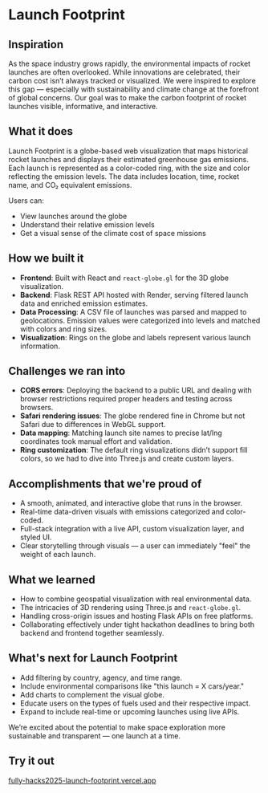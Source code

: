 # Launch Footprint

## Inspiration

As the space industry grows rapidly, the environmental impacts of rocket launches are often overlooked. While innovations are celebrated, their carbon cost isn’t always tracked or visualized. We were inspired to explore this gap — especially with sustainability and climate change at the forefront of global concerns. Our goal was to make the carbon footprint of rocket launches visible, informative, and interactive.

## What it does

Launch Footprint is a globe-based web visualization that maps historical rocket launches and displays their estimated greenhouse gas emissions. Each launch is represented as a color-coded ring, with the size and color reflecting the emission levels. The data includes location, time, rocket name, and CO₂ equivalent emissions.

Users can:
- View launches around the globe
- Understand their relative emission levels
- Get a visual sense of the climate cost of space missions

## How we built it

- **Frontend**: Built with React and `react-globe.gl` for the 3D globe visualization.
- **Backend**: Flask REST API hosted with Render, serving filtered launch data and enriched emission estimates.
- **Data Processing**: A CSV file of launches was parsed and mapped to geolocations. Emission values were categorized into levels and matched with colors and ring sizes.
- **Visualization**: Rings on the globe and labels represent various launch information.

## Challenges we ran into

- **CORS errors**: Deploying the backend to a public URL and dealing with browser restrictions required proper headers and testing across browsers.
- **Safari rendering issues**: The globe rendered fine in Chrome but not Safari due to differences in WebGL support.
- **Data mapping**: Matching launch site names to precise lat/lng coordinates took manual effort and validation.
- **Ring customization**: The default ring visualizations didn’t support fill colors, so we had to dive into Three.js and create custom layers.

## Accomplishments that we're proud of

- A smooth, animated, and interactive globe that runs in the browser.
- Real-time data-driven visuals with emissions categorized and color-coded.
- Full-stack integration with a live API, custom visualization layer, and styled UI.
- Clear storytelling through visuals — a user can immediately "feel" the weight of each launch.

## What we learned

- How to combine geospatial visualization with real environmental data.
- The intricacies of 3D rendering using Three.js and `react-globe.gl`.
- Handling cross-origin issues and hosting Flask APIs on free platforms.
- Collaborating effectively under tight hackathon deadlines to bring both backend and frontend together seamlessly.

## What's next for Launch Footprint

- Add filtering by country, agency, and time range.
- Include environmental comparisons like "this launch = X cars/year."
- Add charts to complement the visual globe.
- Educate users on the types of fuels used and their respective impact.
- Expand to include real-time or upcoming launches using live APIs.

We’re excited about the potential to make space exploration more sustainable and transparent — one launch at a time.

## Try it out
[fully-hacks2025-launch-footprint.vercel.app](fully-hacks2025-launch-footprint.vercel.app)
